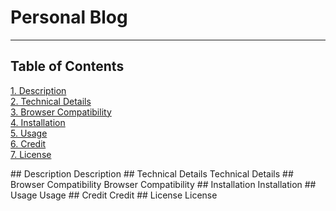 # Personal Blog

----------

## Table of Contents  
[1. Description](#description)  
[2. Technical Details](#tech)  
[3. Browser Compatibility](#browser)  
[4. Installation](#installation)  
[5. Usage](#usage)  
[6. Credit](#credit)  
[7. License](#license)  
    
<a name="description"/>
## Description
Description

<a name="tech"/>
## Technical Details
Technical Details

<a name="browser"/>
## Browser Compatibility
Browser Compatibility

<a name="installation"/>
## Installation
Installation

<a name="usage"/>
## Usage
Usage

<a name="credit"/>
## Credit
Credit

<a name="license"/>
## License
License

